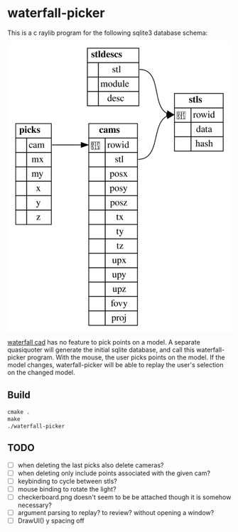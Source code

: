 # waterfall-picker

This is a c raylib program for the following sqlite3 database schema:

![schema](schema.svg)

[waterfall cad](https://github.com/joe-warren/opencascade-hs#readme) has no
feature to pick points on a model. A separate quasiquoter will generate the
initial sqlite database, and call this waterfall-picker program. With the mouse, the user
picks points on the model. If the model changes, waterfall-picker will be able
to replay the user's selection on the changed model.

## Build

    cmake .
    make
    ./waterfall-picker

## TODO

- [ ] when deleting the last picks also delete cameras?
- [ ] when deleting only include points associated with the given cam?
- [ ] keybinding to cycle between stls?
- [ ] mouse binding to rotate the light?
- [ ] checkerboard.png doesn't seem to be be attached though it is somehow necessary?
- [ ] argument parsing to replay? to review? without opening a window?
- [ ] DrawUI() y spacing off

